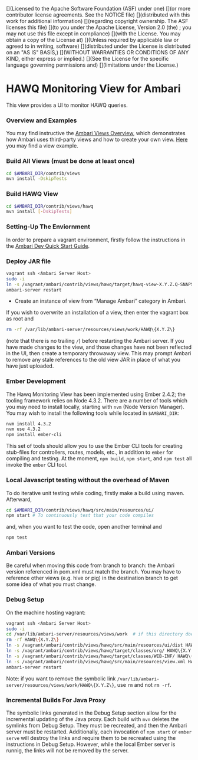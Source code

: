 [](Licensed to the Apache Software Foundation (ASF) under one)
[](or more contributor license agreements.  See the NOTICE file)
[](distributed with this work for additional information)
[](regarding copyright ownership.  The ASF licenses this file)
[](to you under the Apache License, Version 2.0 (the)
[]("License"); you may not use this file except in compliance)
[](with the License.  You may obtain a copy of the License at)
[]()
[](    http://www.apache.org/licenses/LICENSE-2.0)
[]()
[](Unless required by applicable law or agreed to in writing, software)
[](distributed under the License is distributed on an "AS IS" BASIS,)
[](WITHOUT WARRANTIES OR CONDITIONS OF ANY KIND, either express or implied.)
[](See the License for the specific language governing permissions and)
[](limitations under the License.)
# HAWQ Monitoring View for Ambari
This view provides a UI to monitor HAWQ queries.

### Overview and Examples
You may find instructive the [Ambari Views Overview], which demonstrates how Ambari uses third-party views and how to create your own view. [Here][view example] you may find a view example.

### Build All Views (must be done at least once)
```sh
cd $AMBARI_DIR/contrib/views
mvn install -DskipTests
```

### Build HAWQ View
```sh
cd $AMBARI_DIR/contrib/views/hawq
mvn install [-DskipTests]
```

### Setting-Up The Enviornment
In order to prepare a vagrant environment, firstly follow the instructions in the [Ambari Dev Quick Start Guide].

### Deploy JAR file
```sh
vagrant ssh <Ambari Server Host>
sudo -i
ln -s /vagrant/ambari/contrib/views/hawq/target/hawq-view-X.Y.Z.Q-SNAPSHOT.jar /var/lib/ambari-server/resources/views/hawq-view-X.Y.Z.Q-SNAPSHOT.jar
ambari-server restart
```
- Create an instance of view from “Manage Ambari” category in Ambari.

If you wish to overwrite an installation of a view, then enter the vagrant box as root and
```sh
rm -rf /var/lib/ambari-server/resources/views/work/HAWQ\{X.Y.Z\}
```
(note that there is no trailing `/`) before restarting the Ambari server.  If you have made changes to the view, and those changes have not been reflected in the UI, then create a temporary throwaway view.  This may prompt Ambari to remove any stale references to the old view JAR in place of what you have just uploaded.

### Ember Development
The Hawq Monitoring View has been implemented using Ember 2.4.2; the tooling framework relies on Node 4.3.2.  There are a number of tools which you may need to install locally, starting with `nvm` (Node Version Manager).  You may wish to install the following tools while located in `$AMBARI_DIR`:

```sh
nvm install 4.3.2
nvm use 4.3.2
npm install ember-cli
```

This set of tools should allow you to use the Ember CLI tools for creating stub-files for controllers, routes, models, etc., in addition to `ember` for compiling and testing.  At the moment, `npm build`, `npm start`, and `npm test` all invoke the `ember` CLI tool.

### Local Javascript testing without the overhead of Maven
To do iterative unit testing while coding, firstly make a build using maven.  Afterward,
```sh
cd $AMBARI_DIR/contrib/views/hawq/src/main/resources/ui/
npm start # To continuously test that your code compiles
```
and, when you want to test the code, open another terminal and
```sh
npm test
```

### Ambari Versions
Be careful when moving this code from branch to branch:  the Ambari version referenced in pom.xml must match the branch.  You may have to reference other views (e.g. hive or pig) in the destination branch to get some idea of what you must change.

### Debug Setup
On the machine hosting vagrant:
```sh
vagrant ssh <Ambari Server Host>
sudo -i
cd /var/lib/ambari-server/resources/views/work  # if this directory does not exist, you have not started ambari-server; run "ambari-server start" to start it
rm -rf HAWQ\{X.Y.Z\}
ln -s /vagrant/ambari/contrib/views/hawq/src/main/resources/ui/dist HAWQ\{X.Y.Z\}
ln -s /vagrant/ambari/contrib/views/hawq/target/classes/org/ HAWQ\{X.Y.Z\}/org
ln -s /vagrant/ambari/contrib/views/hawq/target/classes/WEB-INF/ HAWQ\{X.Y.Z\}/WEB-INF
ln -s /vagrant/ambari/contrib/views/hawq/src/main/resources/view.xml HAWQ\{X.Y.Z\}/view.xml
ambari-server restart
```

Note:  if you want to remove the symbolic link `/var/lib/ambari-server/resources/views/work/HAWQ\{X.Y.Z\}`, use `rm` and not `rm -rf`.

### Incremental Builds For Java Proxy
The symbolic links generated in the Debug Setup section allow for the incremental updating of the Java proxy.  Each build with `mvn` deletes the symlinks from Debug Setup.  They must be recreated, and then the Ambari server must be restarted.  Additionally, each invocation of `npm start` or `ember serve` will destroy the links and require them to be recreated using the instructions in Debug Setup.  However, while the local Ember server is runnig, the links will not be removed by the server.

[//]: #

[ambari views overview]: <http://www.slideshare.net/hortonworks/ambari-views-overview>
[view example]: <https://github.com/apache/ambari/blob/trunk/ambari-views/examples/helloworld-view/docs/index.md>
[ambari dev quick start guide]: <https://cwiki.apache.org/confluence/display/AMBARI/Quick+Start+Guide>
